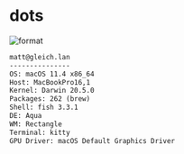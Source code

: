 
# dots

![format](https://github.com/gleich/dots/workflows/format/badge.svg)

```txt
matt@gleich.lan 
--------------- 
OS: macOS 11.4 x86_64 
Host: MacBookPro16,1 
Kernel: Darwin 20.5.0 
Packages: 262 (brew) 
Shell: fish 3.3.1 
DE: Aqua 
WM: Rectangle 
Terminal: kitty 
GPU Driver: macOS Default Graphics Driver 
```
